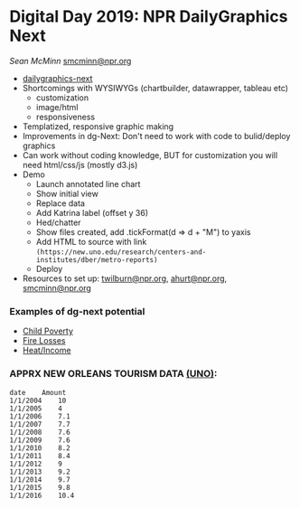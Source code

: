 # Digital Day 2019: NPR DailyGraphics Next

_Sean McMinn_
smcminn@npr.org

- [dailygraphics-next](https://github.com/nprapps/dailygraphics-next)
- Shortcomings with WYSIWYGs (chartbuilder, datawrapper, tableau etc)
	- customization
	- image/html
	- responsiveness
- Templatized, responsive graphic making
- Improvements in dg-Next: Don't need to work with code to bulid/deploy graphics
- Can work without coding knowledge, BUT for customization you will need html/css/js (mostly d3.js)
- Demo
	- Launch annotated line chart
	- Show initial view
	- Replace data
	- Add Katrina label (offset y 36)
	- Hed/chatter
	- Show files created, add .tickFormat(d => d + "M") to yaxis
	- Add HTML to source with link `(https://new.uno.edu/research/centers-and-institutes/dber/metro-reports)`
	- Deploy
- Resources to set up: twilburn@npr.org, ahurt@npr.org, smcminn@npr.org 

### Examples of dg-next potential
	
- [Child Poverty](https://apps.npr.org/dailygraphics/graphics/child-poverty-demos-20190227/preview.html#desktop) 
- [Fire Losses](https://apps.npr.org/dailygraphics/graphics/cal-fire-insurance-20190417/preview.html#desktop)
- [Heat/Income](https://apps.npr.org/dailygraphics/graphics/heat-poverty-interactive-20190822/preview.html#desktop)


### APPRX NEW ORLEANS TOURISM DATA [(UNO)](https://new.uno.edu/research/centers-and-institutes/dber/metro-reports):

```
date	Amount
1/1/2004	10
1/1/2005	4
1/1/2006	7.1
1/1/2007	7.7
1/1/2008	7.6
1/1/2009	7.6
1/1/2010	8.2
1/1/2011	8.4
1/1/2012	9
1/1/2013	9.2
1/1/2014	9.7
1/1/2015	9.8
1/1/2016	10.4
```